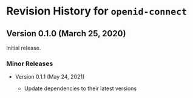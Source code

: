 # Revision History for `openid-connect`

## Version 0.1.0 (March 25, 2020)

Initial release.

### Minor Releases

  * Version 0.1.1 (May 24, 2021)

    - Update dependencies to their latest versions

